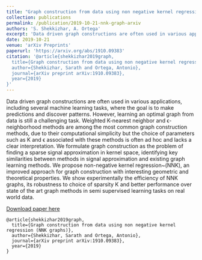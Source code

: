 ```yaml
---
title: "Graph construction from data using non negative kernel regression (NNK graphs) - Journal draft"
collection: publications
permalink: /publication/2019-10-21-nnk-graph-arxiv
authors: 'S. Shekkizhar, A. Ortega'
excerpt: 'Data driven graph constructions are often used in various applications, including several machine learning tasks, where the goal is to make predictions and discover patterns. However, learning an optimal graph from data is still a challenging task. Weighted K-nearest neighbor and ϵ-neighborhood methods are among the most common graph construction methods, due to their computational simplicity but the choice of parameters such as K and ϵ associated with these methods is often ad hoc and lacks a clear interpretation.'
date: 2019-10-21
venue: 'arXiv Preprints'
paperurl: 'https://arxiv.org/abs/1910.09383'
citation: '@article{shekkizhar2019graph,
  title={Graph construction from data using non negative kernel regression (NNK graphs)},
  author={Shekkizhar, Sarath and Ortega, Antonio},
  journal={arXiv preprint arXiv:1910.09383},
  year={2019}
}'
---
```

Data driven graph constructions are often used in various applications, including several machine learning tasks, where the goal is to make predictions and discover patterns. However, learning an optimal graph from data is still a challenging task. Weighted K-nearest neighbor and ϵ-neighborhood methods are among the most common graph construction methods, due to their computational simplicity but the choice of parameters such as K and ϵ associated with these methods is often ad hoc and lacks a clear interpretation. We formulate graph construction as the problem of finding a sparse signal approximation in kernel space, identifying key similarities between methods in signal approximation and existing graph learning methods. We propose non-negative kernel regression~(NNK), an improved approach for graph construction with interesting geometric and theoretical properties. We show experimentally the efficiency of NNK graphs, its robustness to choice of sparsity K and better performance over state of the art graph methods in semi supervised learning tasks on real world data. 

[Download paper here](https://arxiv.org/abs/1910.09383)
```
@article{shekkizhar2019graph,
  title={Graph construction from data using non negative kernel regression (NNK graphs)},
  author={Shekkizhar, Sarath and Ortega, Antonio},
  journal={arXiv preprint arXiv:1910.09383},
  year={2019}
}
```